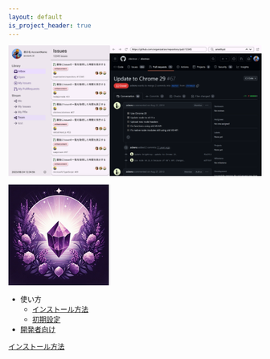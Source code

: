 ```yaml
---
layout: default
is_project_header: true
---
```


<p class="img-box">
  <img alt="app image" src="img/figma.png" />
</p>

<div class="top-layout">
  <p class="img-box">
    <img alt="application icon" src="img/icon_200.png" />
  </p>
  <ul class="page-list">
    <li>使い方
      <ul>
        <li><a href="{{ '/detail/install.html' | relative_url }}">インストール方法</a></li>
        <li><a href="{{ '/detail/setup.html' | relative_url }}">初期設定</a></li>
      </ul>
    </li>
    <li><a href="{{ '/detail/developer.html' | relative_url }}">開発者向け</a></li>
  </ul>
</div>

<div class="nav">
  <p class="nav__btn nav__btn--empty"></p>
  <a href="{{ '/detail/install.html' | relative_url }}" class="nav__btn nav__btn--next">インストール方法</a>
</div>
